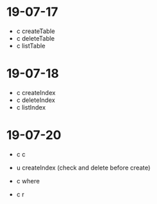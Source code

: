 # 19-07-17
- c createTable
- c deleteTable
- c listTable

# 19-07-18
- c createIndex
- c deleteIndex
- c listIndex


# 19-07-20
- c c

- u createIndex (check and delete before create)
- c where
- c r 